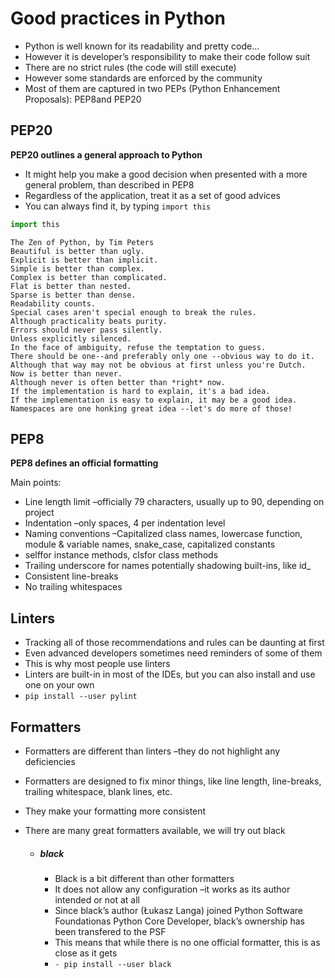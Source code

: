 # Good practices in Python

- Python is well known for its readability and pretty code…
- However it is developer’s responsibility to make their code follow suit
- There are no strict rules (the code will still execute)
- However some standards are enforced by the community
- Most of them are captured in two PEPs (Python Enhancement Proposals): PEP8and PEP20

## PEP20

**PEP20 outlines a general approach to Python**

- It might help you make a good decision when presented with a more general problem, than described in PEP8
- Regardless of the application, treat it as a set of good advices
- You can always find it, by typing ```import this```

```python
import this
```

```
The Zen of Python, by Tim Peters
Beautiful is better than ugly.
Explicit is better than implicit.
Simple is better than complex.
Complex is better than complicated.
Flat is better than nested.
Sparse is better than dense.
Readability counts.
Special cases aren't special enough to break the rules.
Although practicality beats purity.
Errors should never pass silently.
Unless explicitly silenced.
In the face of ambiguity, refuse the temptation to guess.
There should be one--and preferably only one --obvious way to do it.
Although that way may not be obvious at first unless you're Dutch.
Now is better than never.
Although never is often better than *right* now.
If the implementation is hard to explain, it's a bad idea.
If the implementation is easy to explain, it may be a good idea.
Namespaces are one honking great idea --let's do more of those!
```

## PEP8

**PEP8 defines an official formatting**

Main points:

- Line length limit –officially 79 characters, usually up to 90, depending on project
- Indentation –only spaces, 4 per indentation level
- Naming conventions –Capitalized class names, lowercase function, module & variable names, snake_case, capitalized
  constants
- selffor instance methods, clsfor class methods
- Trailing underscore for names potentially shadowing built-ins, like id_
- Consistent line-breaks
- No trailing whitespaces

## Linters

- Tracking all of those recommendations and rules can be daunting at first
- Even advanced developers sometimes need reminders of some of them
- This is why most people use linters
- Linters are built-in in most of the IDEs, but you can also install and use one on your own
- ```pip install --user pylint```

## Formatters

- Formatters are different than linters –they do not highlight any deficiencies
- Formatters are designed to fix minor things, like line length, line-breaks, trailing whitespace, blank lines, etc.
- They make your formatting more consistent
- There are many great formatters available, we will try out black

    - ##### **black**
        - Black is a bit different than other formatters
        - It does not allow any configuration –it works as its author intended or not at all
        - Since black’s author (Łukasz Langa) joined Python Software Foundationas Python Core Developer, black’s
          ownership has been transfered to the PSF
        - This means that while there is no one official formatter, this is as close as it gets
        - ```- pip install --user black```